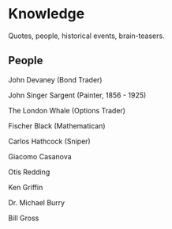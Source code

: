 # Knowledge

Quotes, people, historical events, brain-teasers.

## People 

John Devaney (Bond Trader)

John Singer Sargent (Painter, 1856 - 1925)

The London Whale (Options Trader)

Fischer Black (Mathematican) 

Carlos Hathcock (Sniper)

Giacomo Casanova

Otis Redding

Ken Griffin 

Dr. Michael Burry

Bill Gross
